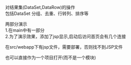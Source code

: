 对结果集(DataSet,DataRow)的操作  
包括DataSet 分组、去重、行转列、排序等

两部分演示  
1.在main中有一部分  
2.为了演示效果，添加了jsp显示,启动后访问首页会有几个连接





在src/webapp下有jsp文件，需要部署，否则找不到JSP文件

也可以直接作为一个项目打开(而不是一个模块)